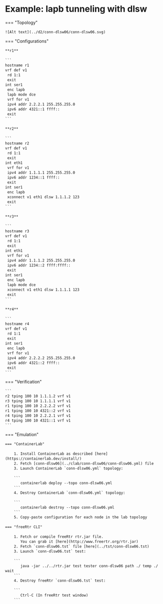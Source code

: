 # Example: lapb tunneling with dlsw

=== "Topology"

    ![Alt text](../d2/conn-dlsw06/conn-dlsw06.svg)

=== "Configurations"

    **r1**

    ```
    hostname r1
    vrf def v1
     rd 1:1
     exit
    int ser1
     enc lapb
     lapb mode dce
     vrf for v1
     ipv4 addr 2.2.2.1 255.255.255.0
     ipv6 addr 4321::1 ffff::
     exit
    ```

    **r2**

    ```
    hostname r2
    vrf def v1
     rd 1:1
     exit
    int eth1
     vrf for v1
     ipv4 addr 1.1.1.1 255.255.255.0
     ipv6 addr 1234::1 ffff::
     exit
    int ser1
     enc lapb
     xconnect v1 eth1 dlsw 1.1.1.2 123
     exit
    ```

    **r3**

    ```
    hostname r3
    vrf def v1
     rd 1:1
     exit
    int eth1
     vrf for v1
     ipv4 addr 1.1.1.2 255.255.255.0
     ipv6 addr 1234::2 ffff:ffff::
     exit
    int ser1
     enc lapb
     lapb mode dce
     xconnect v1 eth1 dlsw 1.1.1.1 123
     exit
    ```

    **r4**

    ```
    hostname r4
    vrf def v1
     rd 1:1
     exit
    int ser1
     enc lapb
     vrf for v1
     ipv4 addr 2.2.2.2 255.255.255.0
     ipv6 addr 4321::2 ffff::
     exit
    ```

=== "Verification"

    ```
    r2 tping 100 10 1.1.1.2 vrf v1
    r3 tping 100 10 1.1.1.1 vrf v1
    r1 tping 100 10 2.2.2.2 vrf v1
    r1 tping 100 10 4321::2 vrf v1
    r4 tping 100 10 2.2.2.1 vrf v1
    r4 tping 100 10 4321::1 vrf v1
    ```

=== "Emulation"

    === "ContainerLab"

        1. Install ContainerLab as described [here](https://containerlab.dev/install/)  
        2. Fetch [conn-dlsw06](../clab/conn-dlsw06/conn-dlsw06.yml) file  
        3. Launch ContainerLab `conn-dlsw06.yml` topology:  

        ```
           containerlab deploy --topo conn-dlsw06.yml  
        ```
        4. Destroy ContainerLab `conn-dlsw06.yml` topology:  

        ```
           containerlab destroy --topo conn-dlsw06.yml  
        ```
        5. Copy-paste configuration for each node in the lab topology

    === "freeRtr CLI"

        1. Fetch or compile freeRtr rtr.jar file.  
           You can grab it [here](http://www.freertr.org/rtr.jar)  
        2. Fetch `conn-dlsw06.tst` file [here](../tst/conn-dlsw06.tst)  
        3. Launch `conn-dlsw06.tst` test:  

        ```
           java -jar ../../rtr.jar test tester conn-dlsw06 path ./ temp ./ wait
        ```
        4. Destroy freeRtr `conn-dlsw06.tst` test:  

        ```
           Ctrl-C (In freeRtr test window)
        ```


